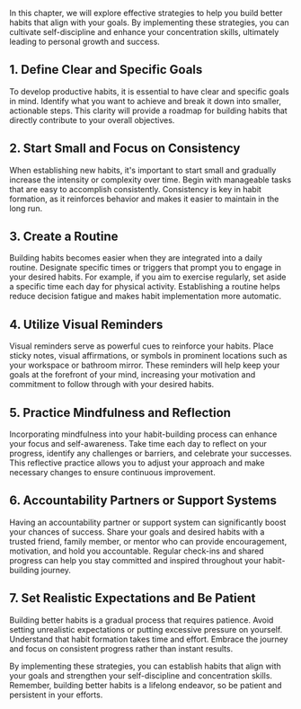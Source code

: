 
In this chapter, we will explore effective strategies to help you build better habits that align with your goals. By implementing these strategies, you can cultivate self-discipline and enhance your concentration skills, ultimately leading to personal growth and success.

1\. Define Clear and Specific Goals
----------------------------------

To develop productive habits, it is essential to have clear and specific goals in mind. Identify what you want to achieve and break it down into smaller, actionable steps. This clarity will provide a roadmap for building habits that directly contribute to your overall objectives.

2\. Start Small and Focus on Consistency
---------------------------------------

When establishing new habits, it's important to start small and gradually increase the intensity or complexity over time. Begin with manageable tasks that are easy to accomplish consistently. Consistency is key in habit formation, as it reinforces behavior and makes it easier to maintain in the long run.

3\. Create a Routine
-------------------

Building habits becomes easier when they are integrated into a daily routine. Designate specific times or triggers that prompt you to engage in your desired habits. For example, if you aim to exercise regularly, set aside a specific time each day for physical activity. Establishing a routine helps reduce decision fatigue and makes habit implementation more automatic.

4\. Utilize Visual Reminders
---------------------------

Visual reminders serve as powerful cues to reinforce your habits. Place sticky notes, visual affirmations, or symbols in prominent locations such as your workspace or bathroom mirror. These reminders will help keep your goals at the forefront of your mind, increasing your motivation and commitment to follow through with your desired habits.

5\. Practice Mindfulness and Reflection
--------------------------------------

Incorporating mindfulness into your habit-building process can enhance your focus and self-awareness. Take time each day to reflect on your progress, identify any challenges or barriers, and celebrate your successes. This reflective practice allows you to adjust your approach and make necessary changes to ensure continuous improvement.

6\. Accountability Partners or Support Systems
---------------------------------------------

Having an accountability partner or support system can significantly boost your chances of success. Share your goals and desired habits with a trusted friend, family member, or mentor who can provide encouragement, motivation, and hold you accountable. Regular check-ins and shared progress can help you stay committed and inspired throughout your habit-building journey.

7\. Set Realistic Expectations and Be Patient
--------------------------------------------

Building better habits is a gradual process that requires patience. Avoid setting unrealistic expectations or putting excessive pressure on yourself. Understand that habit formation takes time and effort. Embrace the journey and focus on consistent progress rather than instant results.

By implementing these strategies, you can establish habits that align with your goals and strengthen your self-discipline and concentration skills. Remember, building better habits is a lifelong endeavor, so be patient and persistent in your efforts.
